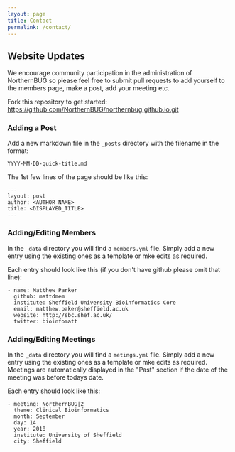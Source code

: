 ```yaml
---
layout: page
title: Contact
permalink: /contact/
---
```


## Website Updates
We encourage community participation in the administration of NorthernBUG 
so please feel free to submit pull requests to add yourself to the members 
page, make a post, add your meeting etc.

Fork this repository to get started:
https://github.com/NorthernBUG/northernbug.github.io.git

### Adding a Post
Add a new markdown file in the `_posts` directory with the filename in the format:

```
YYYY-MM-DD-quick-title.md
```

The 1st few lines of the page should be like this:
```
---
layout: post
author: <AUTHOR_NAME>
title: <DISPLAYED_TITLE>
---
```

### Adding/Editing Members
In the `_data` directory you will find a `members.yml` file. Simply add a new entry
using the existing ones as a template or mke edits as required.

Each entry should look like this (if you don't have github please omit that line):

```
- name: Matthew Parker
  github: mattdmem
  institute: Sheffield University Bioinformatics Core
  email: matthew.paker@sheffield.ac.uk
  website: http://sbc.shef.ac.uk/
  twitter: bioinfomatt
```

### Adding/Editing Meetings
In the `_data` directory you will find a `metings.yml` file. Simply add a new entry
using the existing ones as a template or mke edits as required. Meetings are automatically
displayed in the "Past" section if the date of the meeting was before todays date.

Each entry should look like this:

```
- meeting: NorthernBUG|2
  theme: Clinical Bioinformatics
  month: September
  day: 14
  year: 2018
  institute: University of Sheffield
  city: Sheffield
```
